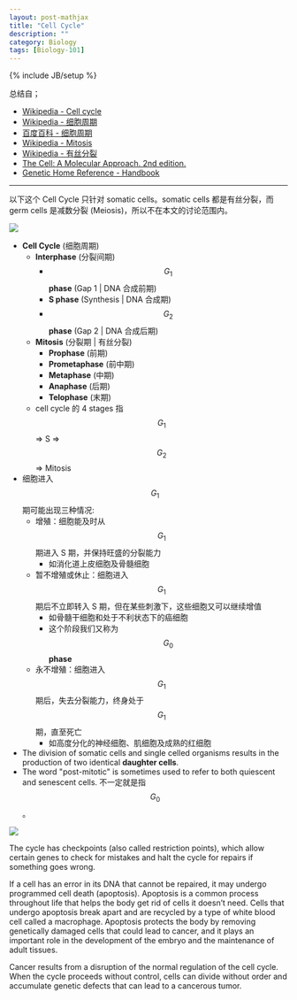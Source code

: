 ```yaml
---
layout: post-mathjax
title: "Cell Cycle"
description: ""
category: Biology
tags: [Biology-101]
---
```

{% include JB/setup %}

[Phases]: https://farm6.staticflickr.com/5754/23292343584_1fbfa3ec11_o_d.png
[Schematic]: https://farm6.staticflickr.com/5748/23894466776_604e7b332e_o_d.png

总结自；

- [Wikipedia - Cell cycle](https://en.wikipedia.org/wiki/Cell_cycle)
- [Wikipedia - 细胞周期](https://zh.wikipedia.org/wiki/%E7%B4%B0%E8%83%9E%E9%80%B1%E6%9C%9F)
- [百度百科 - 细胞周期](http://baike.baidu.com/view/254458.htm)
- [Wikipedia - Mitosis](https://en.wikipedia.org/wiki/Mitosis)
- [Wikipedia - 有丝分裂](https://zh.wikipedia.org/wiki/%E6%9C%89%E7%B5%B2%E5%88%86%E8%A3%82)
- [The Cell: A Molecular Approach. 2nd edition.](http://www.ncbi.nlm.nih.gov/books/NBK9876/)
- [Genetic Home Reference - Handbook](http://ghr.nlm.nih.gov/handbook)

-----

以下这个 Cell Cycle 只针对 somatic cells。somatic cells 都是有丝分裂，而 germ cells 是减数分裂 (Meiosis)，所以不在本文的讨论范围内。

![][Phases]

- **Cell Cycle** (细胞周期)
	- **Interphase** (分裂间期)
		- $$ G_1 $$ **phase** (Gap 1 \| DNA 合成前期)
		- **S phase** (Synthesis \| DNA 合成期)
		- $$ G_2 $$ **phase** (Gap 2 \| DNA 合成后期)
	- **Mitosis** (分裂期 \| 有丝分裂)
		- **Prophase** (前期)
		- **Prometaphase** (前中期)
		- **Metaphase** (中期)
		- **Anaphase** (后期)
		- **Telophase** (末期)
	- cell cycle 的 4 stages 指 $$ G_1 $$ => S => $$ G_2 $$ => Mitosis
- 细胞进入 $$ G_1 $$ 期可能出现三种情况: 
	- 增殖：细胞能及时从 $$ G_1 $$ 期进入 S 期，并保持旺盛的分裂能力
		- 如消化道上皮细胞及骨髓细胞
	- 暂不增殖或休止：细胞进入 $$ G_1 $$ 期后不立即转入 S 期，但在某些刺激下，这些细胞又可以继续增值
		- 如骨髓干细胞和处于不利状态下的癌细胞
		- 这个阶段我们又称为 $$ G_0 $$ **phase**
	- 永不增殖：细胞进入 $$ G_1 $$ 期后，失去分裂能力，终身处于 $$ G_1 $$ 期，直至死亡
		- 如高度分化的神经细胞、肌细胞及成熟的红细胞
- The division of somatic cells and single celled organisms results in the production of two identical **daughter cells**.
- The word "post-mitotic" is sometimes used to refer to both quiescent and senescent cells. 不一定就是指 $$ G_0 $$。

![][Schematic]

The cycle has checkpoints (also called restriction points), which allow certain genes to check for mistakes and halt the cycle for repairs if something goes wrong.

If a cell has an error in its DNA that cannot be repaired, it may undergo programmed cell death (apoptosis). Apoptosis is a common process throughout life that helps the body get rid of cells it doesn’t need. Cells that undergo apoptosis break apart and are recycled by a type of white blood cell called a macrophage. Apoptosis protects the body by removing genetically damaged cells that could lead to cancer, and it plays an important role in the development of the embryo and the maintenance of adult tissues.

Cancer results from a disruption of the normal regulation of the cell cycle. When the cycle proceeds without control, cells can divide without order and accumulate genetic defects that can lead to a cancerous tumor.
